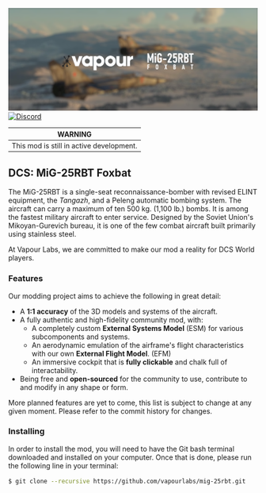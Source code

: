 ![Banner](.github/mig-25rbt_banner.png)
[![Discord](https://img.shields.io/discord/1016229090530963486?color=5865F2&label=discord&logo=discord&logoColor=8a9095)](https://dsc.gg/vapourlabs)

<center>

**WARNING** |
-|
This mod is still in active development. |

</center>

## DCS: MiG-25RBT Foxbat
The MiG-25RBT is a single-seat reconnaissance-bomber with revised ELINT
equipment, the *Tangazh*, and a Peleng automatic bombing system. The aircraft
can carry a maximum of ten 500 kg. (1,100 lb.) bombs. It is among the fastest
military aircraft to enter service. Designed by the Soviet Union's Mikoyan-Gurevich
bureau, it is one of the few combat aircraft built primarily using stainless
steel.

At Vapour Labs, we are committed to make our mod a reality for DCS World
players.

### Features
Our modding project aims to achieve the following in great detail:

- A **1:1 accuracy** of the 3D models and systems of the aircraft.
- A fully authentic and high-fidelity community mod, with:
  - A completely custom **External Systems Model** (ESM) for various
    subcomponents and systems.
  - An aerodynamic emulation of the airframe's flight characteristics
    with our own **External Flight Model**. (EFM)
  - An immersive cockpit that is  **fully clickable** and chalk full of
    interactability.
- Being free and **open-sourced** for the community to use, contribute to
  and modify in any shape or form.

More planned features are yet to come, this list is subject to change at 
any given moment. Please refer to the commit history for changes.

### Installing
In order to install the mod, you will need to have the Git bash terminal
downloaded and installed on your computer. Once that is done, please run
the following line in your terminal:

```bash
$ git clone --recursive https://github.com/vapourlabs/mig-25rbt.git
```